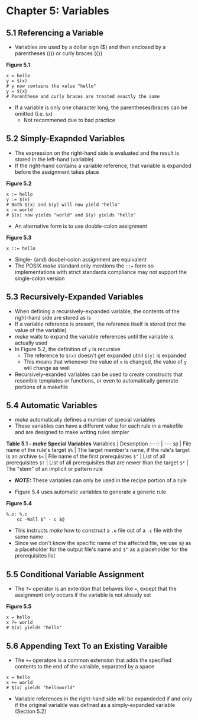 # Chapter 5: Variables

## 5.1 Referencing a Variable
- Variables are used by a dollar sign ($) and then enclosed by a parentheses (()) or curly braces ({})

**Figure 5.1**
```make
x = hello
y = $(x)
# y now contains the value "hello"
y = ${x}
# Parenthese and curly braces are treated exactly the same
```
- If a variable is only one character long, the parentheses/braces can be omitted (i.e. `$x`)
	* Not recommened due to bad practice

## 5.2 Simply-Exapnded Variables
- The expression on the right-hand side is evaluated and the result is stored in the left-hand (variable)
- If the right-hand contains a variable reference, that variable is expanded before the assignment takes place

**Figure 5.2**
```make
x := hello
y := $(x)
# Both $(x) and $(y) will now yield "hello"
x := world
# $(x) now yields "world" and $(y) yields "hello"
```
- An alternative form is to use double-colon assignment

**Figure 5.3**
```make
x ::= hello
```
- Single- (and) doubel-colon assignment are equivalent
- The POSIX *make* standard only mentions the `::=` form so implementations with strict standards compliance may not support the single-colon version

## 5.3 Recursively-Expanded Variables
- When defining a recursively-expanded variable, the contents of the right-hand side are stored as is
- If a variable reference is present, the reference itself is stored (not the value of the variable)
- *make* waits to expand the variable references until the variable is actually used
- In Figure 5.2, the definition of `y` is recursive
	* The reference to `$(x)` doesn't get expanded utnil `$(y)` is expanded
	* This means that whenever the value of `x` is changed, the value of `y` will change as well
- Recursively-exanded variables can be used to create constructs that resemble templates or functions, or even to automatically generate portions of a makefile

## 5.4 Automatic Variables
- *make* automatically defines a number of special variables
- These variables can have a different value for each rule in a makefile and are designed to make writing rules simpler

**Table 5.1 - *make* Special Variables**
Variables | Description
:---: | ---
`$@` | File name of the rule's target
`$%` | The target member's name, if the rule's target is an archive
`$<` | File name of the first prerequisites
`$^` | List of all prerequisites
`$?` | List of all prerequisites that are newer than the target
`$*` | The "stem" of an implicit or pattern rule
- ***NOTE:*** These variables can only be used in the recipe portion of a rule

- Figure 5.4 uses automatic variables to generate a generic rule

**Figure 5.4**
```make
%.o: %.c
	cc -Wall $^ - c $@
```
- This instructs *make* how to construct a `.o` file out of a `.c` file with the same name
- Since we don't know the specific name of the affected file, we use `$@` as a placeholder for the output file's name and `$^` as a placeholder for the prerequisites list

## 5.5 Conditional Variable Assignment
- The `?=` operator is an extention that behaves like `=`, except that the assignment *only* occurs if the variable is not already set

**Figure 5.5**
```make
x = hello
x ?= world
# $(x) yields "hello"
```

## 5.6 Appending Text To an Existing Varaible
- The `+=` operatore is a common extension that adds the specified contents to the end of the varaible, separated by a space
```make
x = hello
x += world
# $(x) yields "helloworld"
```
- Variable references in the right-hand side will be expandeded if and only if the original variable was defined as a simply-expanded variable (Section 5.2)
